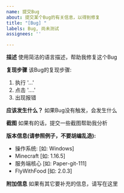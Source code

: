 ```yaml
---
name: 提交Bug
about: 提交某个Bug的有关信息，以得到修复
title: "[Bug] "
labels: Bug, 尚未测试
assignees: ''

---
```


**描述**
使用简洁的语言描述，帮助我修复这个Bug

**复现步骤**
该Bug的复现步骤:
1. 执行 '...'
2. 点击 '....'
3. 出现报错

**应该发生什么？**
如果Bug没有触发，会发生什么

**截图**
如果有的话，提交一些截图帮助我分析

**版本信息(请参照例子，不要胡编乱造):**
 - 操作系统: [如: Windows]
 - Minecraft [如: 1.16.5]
 - 服务端核心 [如: Paper-git-111]
 - FlyWithFood [如: 2.0.3]

**附加信息**
如果有其它要补充的信息，请写在这里
